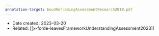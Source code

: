 ```yaml
---
annotation-target: boudReframingAssessmentResearch2018.pdf
---
```


- Date created: 2023-03-20
- Related: [[x-forde-leavesFrameworkUnderstandingAssessment2023]]